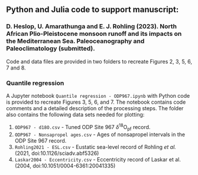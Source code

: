 ## Python and Julia code to support manuscript:
### D. Heslop, U. Amarathunga and E. J. Rohling (2023). North African Plio-Pleistocene monsoon runoff and its impacts on the Mediterranean Sea. Paleoceanography and Paleoclimatology (submitted).

Code and data files are provided in two folders to recreate Figures 2, 3, 5, 6, 7 and 8.

### Quantile regression
A Jupyter notebook ```Quantile regression - ODP967.ipynb``` with Python code is provided to recreate Figures 3, 5, 6, and 7. The notebook contains code comments and a detailed description of the processing steps. The folder also contains the following data sets needed for plotting:
1. ```ODP967 - d18O.csv``` - Tuned ODP Site 967 $\delta^{18}\mathrm{O}_{\mathrm{pf}}$ record.
2. ```ODP967 - Nonsapropel ages.csv``` - Ages of nonsapropel intervals in the ODP Site 967 record.
3. ```Rohling2021 - ESL.csv``` - Eustatic sea-level record of Rohling *et al.* (2021, doi:10.1126/sciadv.abf5326)
4. ```Laskar2004 - Eccentricity.csv``` - Eccentricity record of Laskar et al. (2004, doi:10.1051/0004-6361:20041335)

 
